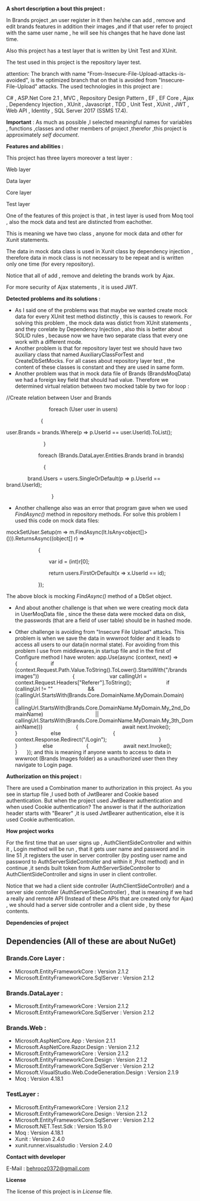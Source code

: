 **A short description a bout this project :**

In Brands project  ,an user register in it then he/she can add , remove and edit brands features in addition their images ,and if that user refer to project with the same user name , he will see his changes that he have done last time.

Also this project has a test layer that is written by Unit Test and XUnit.

The test used in this project is the repository layer test.

attention: The branch with name "From-Insecure-File-Upload-attacks-is-avoided",
is the optimized branch that on that is avoided from "Insecure-File-Upload"
attacks.
The used technologies in this project are :

C# , ASP.Net Core 2.1 , MVC , Repository Design Pattern , EF , EF Core , Ajax , Dependency Injection , XUnit , Javascript , TDD , Unit Test , XUnit , JWT , Web API , Identity , SQL Server 2017 (SSMS 17.4).

**Important** : As much as possible ,I selected meaningful names for variables , functions ,classes and other members of project ,therefor ,this project is approximately *self document*.


**Features and abilities :**

This project has three layers moreover a test layer :

Web layer

Data layer

Core layer

Test layer

One of the features of this project is that , in test layer is used from Moq tool , also the mock data and test are distincted from eachother.

This is meaning we have two class , anyone for mock data and other for Xunit statements.

The data in mock data class is used in Xunit class by dependency injection , therefore data in mock class is not necessary to be repeat and is written only one time (for every repository).

Notice that all of add , remove and deleting the brands work by Ajax.

For more security of Ajax statements , it is used JWT.

**Detected problems and its solutions :**

- As I said one of the problems was that maybe we wanted create mock data  for every XUnit test method distinctly , this is causes to rework. For solving this problem , the mock data was distict from XUnit statements , and they corelate by Dependency Injection , also this is better about SOLID rules , because now we have two separate class that every one work with a different mode.	
- Another problem is that for repository layer test we should have two auxiliary class that named AuxiliaryClassForTest and CreateDbSetMocks. For all cases about repository layer test , the content of these classes is constant and they are used in same form.
- Another problem was that in mock data file of Brands (BrandsMoqData) we had a foreign key field that should had value. Therefore we determined virtual relation between two mocked table by two for loop :

//Create relation between User and Brands

`           	 `foreach (User user in users)

`          	  `{

user.Brands = brands.Where(p => p.UserId == user.UserId).ToList();

`              `}


`            `foreach (Brands.DataLayer.Entities.Brands brand in brands)

`              `{

`        `brand.Users = users.SingleOrDefault(p =>   p.UserId == brand.UserId);

`           	  `}

- Another challenge also was an error that program gave when we used *FindAsync()* method in repository methods. For solve this problem I used this code on mock data files:

mockSetUser.Setup(m => m.FindAsync(It.IsAny<object[]>())).ReturnsAsync((object[] r) =>

`            `{

`                `var id = (int)r[0];

`                `return users.FirstOrDefault(x => x.UserId == id);

`            `});

The above block is mocking *FindAsync()* method of a DbSet object.

- And about another challenge is that when we were creating mock data in UserMoqData  file , since the these data were mocked data on disk, the passwords (that are a field of user table) should be in hashed mode.

- Other challenge is avoiding from "Insecure File Upload" attacks.
  This problem is when we save the data in wwwroot folder and it leads to access all
  users to our data(in normal state).
  For avoiding from this problem I use from middlewares,in startup file and in the first of Configure method I have wroten:
  app.Use(async (context, next) =>
  `            `{
`            `if (context.Request.Path.Value.ToString().ToLower().StartsWith("/brands images"))
`            `{
`            ` var callingUrl = context.Request.Headers["Referer"].ToString();
`            ` if (callingUrl != "" 
`            `      && (callingUrl.StartsWith(Brands.Core.DomainName.MyDomain.Domain)
`                   `|| callingUrl.StartsWith(Brands.Core.DomainName.MyDomain.My_2nd_DomainName)
`                   `|| callingUrl.StartsWith(Brands.Core.DomainName.MyDomain.My_3th_DomainName)))
`            `{
`                `await next.Invoke();
`            `}
`            `else
`                   `{
`                       `context.Response.Redirect("/Login");
`                   `}
`            ` }
`         `else
`            `{
`            ` await next.Invoke();
`            `}
`   `});
  and this is meaning if anyone wants to access to data in wwwroot (Brands Images folder) as a unauthorized user then they navigate to Login page.

**Authorization on this project :**

There are used a Combination maner to authorization in this project.
As you see in startup file ,I used both of JwtBearer and Cookie based authentication.
But when the project used JwtBearer authentication and when used Cookie authentication?
The answer is that if the authorization header starts with "Bearer" ,it is used JwtBearer authentication,
else it is used Cookie authentication.

**How project works**

For the first time that an user signs up , AuthClientSideController and within it , Login method will be run , that it gets user name and password and in line 51 ,it registers the user in server controller (by posting user name and password to AuthServerSideController and within it ,Post method) and in continue ,it sends built token from AuthServerSideController to AuthClientSideController and signs in user in client controller.

Notice that we had a client side controller (AuthClientSideController) and a server side controller (AuthServerSideController) , that is meaning if we had a really and remote API (Instead of these APIs that are created only for Ajax) , we should had a server side controller and a client side , by these contents.

**Dependencies of project**

## Dependencies (All of these are about NuGet)

### Brands.Core Layer :


- Microsoft.EntityFrameworkCore : Version 2.1.2
- Microsoft.EntityFrameworkCore.SqlServer : Version 2.1.2

### Brands.DataLayer :


- Microsoft.EntityFrameworkCore : Version 2.1.2
- Microsoft.EntityFrameworkCore.SqlServer : Version 2.1.2

### Brands.Web :


- Microsoft.AspNetCore.App : Version 2.1.1
- Microsoft.AspNetCore.Razor.Design : Version 2.1.2
- Microsoft.EntityFrameworkCore : Version 2.1.2
- Microsoft.EntityFrameworkCore.Design : Version 2.1.2
- Microsoft.EntityFrameworkCore.SqlServer : Version 2.1.2
- Microsoft.VisualStudio.Web.CodeGeneration.Design : Version 2.1.9
- Moq : Version 4.18.1

### TestLayer :


- Microsoft.EntityFrameworkCore : Version 2.1.2
- Microsoft.EntityFrameworkCore.Design : Version 2.1.2
- Microsoft.EntityFrameworkCore.SqlServer : Version 2.1.2
- Microsoft.NET.Test.Sdk : Version 15.9.0
- Moq : Version 4.18.1
- Xunit : Version 2.4.0
- xunit.runner.visualstudio : Version 2.4.0

**Contact with developer**

E-Mail : <behrooz0372@gmail.com>

**License**

The license of this project is in *License* file.


